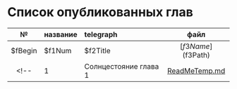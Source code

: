 # Список опубликованных глав

| № | название | telegraph | файл |
|:-:|:-------- |:- |:-:|
$fBegin| $f1Num | $f2Title | [$f3Name]($f3Path) | [$f4Name]($f4Path) |$fEnd
<!-- | 1 | Солнцестояние глава 1 | [ReadMeTemp.md](./ReadMeTemp.md) | [ReadMeTemp.md](./ReadMeTemp.md) | -->

